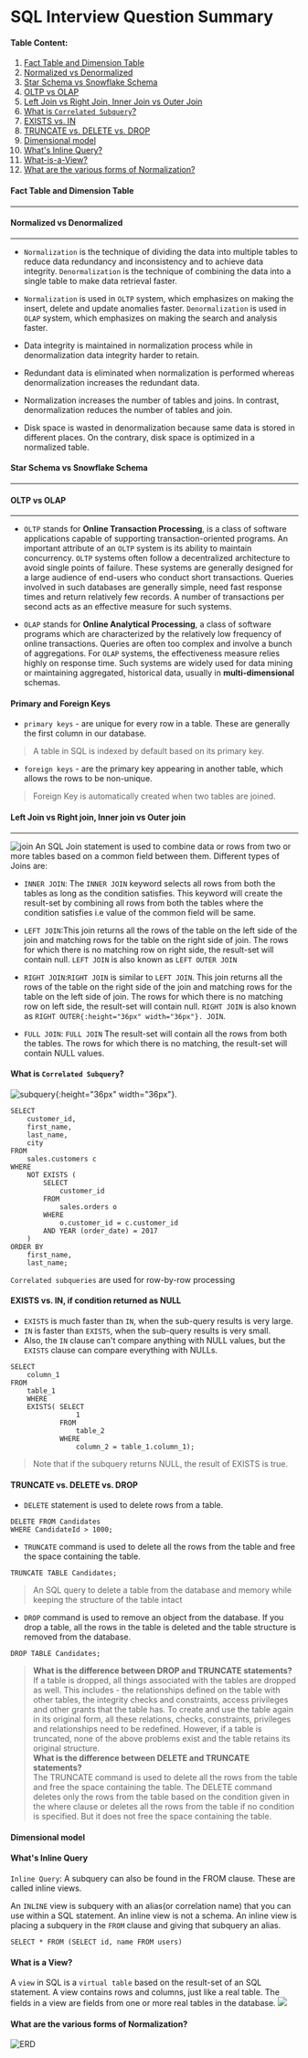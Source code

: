 # SQL Interview Question Summary


#### Table Content:

1. [Fact Table and Dimension Table](#fact-table-and-dimension-table)
2. [Normalized vs Denormalized](#normalized-vs-denormalized)
3. [Star Schema vs Snowflake Schema](#star-schema-vs-snowflake-schema)
4. [OLTP vs OLAP](#oltp-vs-olap)
5. [Left Join vs Right Join, Inner Join vs Outer Join](#left-join-vs-right-join,-inner-join-vs-outer-join)
6. [What is `Correlated Subquery`?](#what-is-`correlated-subquery`)
7. [EXISTS vs. IN](#exists-vs.-in)
8. [TRUNCATE vs. DELETE vs. DROP](#truncate-vs.-delete-vs.-drop)
9. [Dimensional model](#dimensional-model)
10. [What's Inline Query?](#what's-inline-query?)
11. [What-is-a-View?](#what-is-a-view)
12. [What are the various forms of Normalization?](#what-are-the-various-forms-of-normalization)

#### Fact Table and Dimension Table
---

#### Normalized vs Denormalized
---
- `Normalization` is the technique of dividing the data into multiple tables to reduce data redundancy and inconsistency and to achieve data integrity. `Denormalization` is the technique of combining the data into a single table to make data retrieval faster.

- `Normalization` is used in `OLTP` system, which emphasizes on making the insert, delete and update anomalies faster. `Denormalization` is used in `OLAP` system, which emphasizes on making the search and analysis faster.
- Data integrity is maintained in normalization process while in denormalization data integrity harder to retain.
- Redundant data is eliminated when normalization is performed whereas denormalization increases the redundant data.
- Normalization increases the number of tables and joins. In contrast, denormalization reduces the number of tables and join.
- Disk space is wasted in denormalization because same data is stored in different places. On the contrary, disk space is optimized in a normalized table.

#### Star Schema vs Snowflake Schema
---


#### OLTP vs OLAP
---

- `OLTP` stands for **Online Transaction Processing**, is a class of software applications capable of supporting transaction-oriented programs. An important attribute of an `OLTP` system is its ability to maintain concurrency. `OLTP` systems often follow a decentralized architecture to avoid single points of failure. These systems are generally designed for a large audience of end-users who conduct short transactions. Queries involved in such databases are generally simple, need fast response times and return relatively few records. A number of transactions per second acts as an effective measure for such systems.

- `OLAP` stands for **Online Analytical Processing**, a class of software programs which are characterized by the relatively low frequency of online transactions. Queries are often too complex and involve a bunch of aggregations. For `OLAP` systems, the effectiveness measure relies highly on response time. Such systems are widely used for data mining or maintaining aggregated, historical data, usually in **multi-dimensional** schemas.

#### Primary and Foreign Keys
- `primary keys` - are unique for every row in a table. These are generally the first column in our database.
> A table in SQL is indexed by default based on its primary key.

- `foreign keys` - are the primary key appearing in another table, which allows the rows to be non-unique.
> Foreign Key is automatically created when two tables are joined.


#### Left Join vs Right join, Inner join vs Outer join
---

![join](join.png)
An SQL Join statement is used to combine data or rows from two or more tables based on a common field between them. Different types of Joins are:
- `INNER JOIN`: The `INNER JOIN` keyword selects all rows from both the tables as long as the condition satisfies. This keyword will create the result-set by combining all rows from both the tables where the condition satisfies i.e value of the common field will be same.

- `LEFT JOIN`:This join returns all the rows of the table on the left side of the join and matching rows for the table on the right side of join. The rows for which there is no matching row on right side, the result-set will contain null. `LEFT JOIN` is also known as `LEFT OUTER JOIN`

- `RIGHT JOIN`:`RIGHT JOIN` is similar to `LEFT JOIN`. This join returns all the rows of the table on the right side of the join and matching rows for the table on the left side of join. The rows for which there is no matching row on left side, the result-set will contain null. `RIGHT JOIN` is also known as `RIGHT OUTER{:height="36px" width="36px"}. JOIN`.

- `FULL JOIN`: `FULL JOIN` The result-set will contain all the rows from both the tables. The rows for which there is no matching, the result-set will contain NULL values.

#### What is `Correlated Subquery`?

![subquery](subquery.png){:height="36px" width="36px"}.

```
SELECT
    customer_id,
    first_name,
    last_name,
    city
FROM
    sales.customers c
WHERE
    NOT EXISTS (
        SELECT
            customer_id
        FROM
            sales.orders o
        WHERE
            o.customer_id = c.customer_id
        AND YEAR (order_date) = 2017
    )
ORDER BY
    first_name,
    last_name;

```


`Correlated subqueries` are used for row-by-row processing




#### EXISTS vs. IN, if condition returned as NULL

- `EXISTS` is much faster than `IN`, when the sub-query results is very large.
- `IN` is faster than `EXISTS`, when the sub-query results is very small.
- Also, the `IN` clause can't compare anything with NULL values, but the `EXISTS` clause can compare everything with NULLs.

```
SELECT
    column_1
FROM
    table_1
    WHERE
    EXISTS( SELECT
                1
            FROM
                table_2
            WHERE
                column_2 = table_1.column_1);
```
> Note that if the subquery returns NULL, the result of EXISTS is true.


#### TRUNCATE vs. DELETE vs. DROP
- `DELETE` statement is used to delete rows from a table.
```
DELETE FROM Candidates
WHERE CandidateId > 1000;
```

- `TRUNCATE` command is used to delete all the rows from the table and free the space containing the table.
```
TRUNCATE TABLE Candidates;
```
> An SQL query to delete a table from the database and memory while keeping the structure of the table intact

- `DROP` command is used to remove an object from the database. If you drop a table, all the rows in the table is deleted and the table structure is removed from the database.
```
DROP TABLE Candidates;
```
> **What is the difference between DROP and TRUNCATE statements?<br>**
> If a table is dropped, all things associated with the tables are dropped as well. This includes - the relationships defined on the table with other tables, the integrity checks and constraints, access privileges and other grants that the table has. To create and use the table again in its original form, all these relations, checks, constraints, privileges and relationships need to be redefined. However, if a table is truncated, none of the above problems exist and the table retains its original structure.<br>
> **What is the difference between DELETE and TRUNCATE statements?**<br>
> The TRUNCATE command is used to delete all the rows from the table and free the space containing the table.
The DELETE command deletes only the rows from the table based on the condition given in the where clause or deletes all the rows from the table if no condition is specified. But it does not free the space containing the table.

#### Dimensional model


#### What's Inline Query

`Inline Query`: A subquery can also be found in the FROM clause. These are called inline views.

An `INLINE` view is subquery with an alias(or correlation name) that you can use within a SQL statement. An inline view is not a schema. An inline view is placing a subquery in the `FROM` clause and giving that subquery an alias.

```
SELECT * FROM (SELECT id, name FROM users)
```

#### What is a View?

A `view` in SQL is a `virtual table` based on the result-set of an SQL statement. A view contains rows and columns, just like a real table. The fields in a view are fields from one or more real tables in the database.
<img src='https://assets.interviewbit.com/assets/skill_interview_questions/sql/sql-view-9e6072e6b6679959b30f5200db9a1a587060dd0ae95145e442ae07f0e4b664fc.png.gz'>

#### What are the various forms of Normalization?










![ERD](ERD.png)

